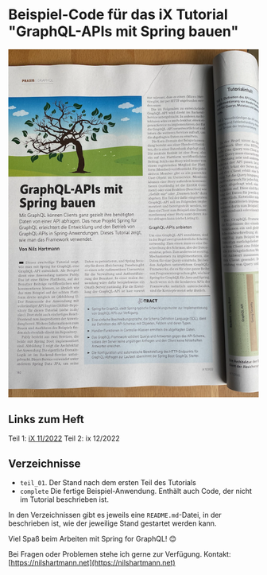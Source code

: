 # Beispiel-Code für das iX Tutorial "GraphQL-APIs mit Spring bauen"

![ix 11/2022](./ix_11_2022.png)

## Links zum Heft

Teil 1: [iX 11/2022](shop.heise.de/ix-11-2022/PDF)
Teil 2: ix 12/2022

## Verzeichnisse

* `teil_01`. Der Stand nach dem ersten Teil des Tutorials
* `complete` Die fertige Beispiel-Anwendung. Enthält auch Code, der nicht im Tutorial beschrieben ist.

In den Verzeichnissen gibt es jeweils eine `README.md`-Datei, in der beschrieben ist,
wie der jeweilige Stand gestartet werden kann.

Viel Spaß beim Arbeiten mit Spring for GraphQL! 😊

Bei Fragen oder Problemen stehe ich gerne zur Verfügung. Kontakt: [https://nilshartmann.net](https://nilshartmann.net)
